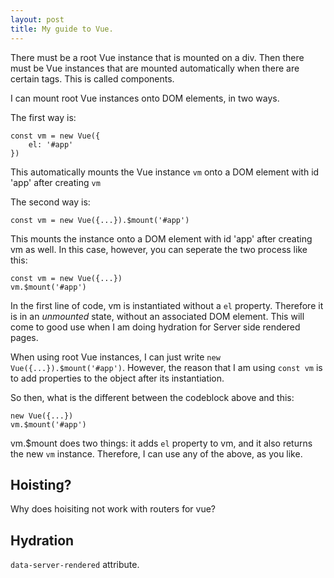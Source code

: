 ```yaml
---
layout: post
title: My guide to Vue.
---
```

There must be a root Vue instance that is mounted on a div. Then there must be Vue instances that are mounted automatically when there are certain tags. This is called components.

I can mount root Vue instances onto DOM elements,  in two ways.

The first way is:

    const vm = new Vue({
	    el: '#app'
	})

This automatically mounts the Vue instance `vm` onto a DOM element with id 'app' after creating `vm`

The second way is:

    const vm = new Vue({...}).$mount('#app')

This mounts the instance onto a DOM element with id 'app' after creating vm as well. In this case, however, you can seperate the two process like this:

    const vm = new Vue({...})
    vm.$mount('#app')

In the first line of code, vm is instantiated without a `el` property. Therefore it is in an *unmounted* state, without an associated DOM element.
This will come to good use when I am doing hydration for Server side rendered pages.

When using root Vue instances, I can just write `new Vue({...}).$mount('#app')`. However, the reason that I am using `const vm` is to add properties to the object after its instantiation.

So then, what is the different between the codeblock above and this:

	new Vue({...})
	vm.$mount('#app')

vm.$mount does two things: it adds `el` property to vm, and it also returns the new `vm` instance. Therefore, I can use any of the above, as you like.

## Hoisting?
Why does hoisiting not work with routers for vue?

## Hydration
`data-server-rendered` attribute.
<!--stackedit_data:
eyJoaXN0b3J5IjpbODQ5MTQ1MDMyLC05ODAzNjY3OTEsMTQ1ND
gyNDE0MSwxMDUyMjQ4Njc5LC0xNjA1OTI0ODg3XX0=
-->